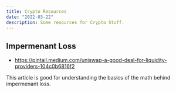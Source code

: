 ```yaml
---
title: Crypto Resources
date: "2022-03-22"
description: Some resources for Crypto Stuff.
---
```


## Impermenant Loss

- https://pintail.medium.com/uniswap-a-good-deal-for-liquidity-providers-104c0b6816f2

This article is good for understanding the basics of the math behind impermenant loss.

